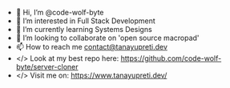 - 👋 Hi, I’m @code-wolf-byte
- 👀 I’m interested in Full Stack Development 
- 🌱 I’m currently learning Systems Designs
- 💞️ I’m looking to collaborate on 'open source macropad' 
- 📫 How to reach me contact@tanayupreti.dev
- </> Look at my best repo here: https://github.com/code-wolf-byte/server-cloner
- </> Visit me on: https://www.tanayupreti.dev/
<!---
code-wolf-byte/code-wolf-byte is a ✨ special ✨ repository because its `README.md` (this file) appears on your GitHub profile.
You can click the Preview link to take a look at your changes.
--->
